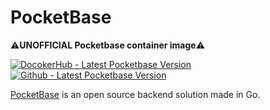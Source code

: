 # PocketBase

⚠️**UNOFFICIAL Pocketbase container image**⚠️

<a aria-label="DocokerHub - Latest Pocketbase Version" href="https://hub.docker.com/r/gladson/pocketbase" target="_blank">
    <img alt="DocokerHub - Latest Pocketbase Version" src="https://img.shields.io/docker/v/gladson/pocketbase?style=for-the-badge&logo=docker&logoColor=fffff&color=success">
</a>

<a aria-label="Github - Latest Pocketbase Version" href="https://github.com/gladson/pocketbase-docker/tags" target="_blank">
    <img alt="Github - Latest Pocketbase Version" src="https://img.shields.io/github/v/tag/gladson/pocketbase-docker?style=for-the-badge&logo=github&logoColor=fffff&color=success">
</a>

<br>

[PocketBase](https://pocketbase.io) is an open source backend solution made in Go.
